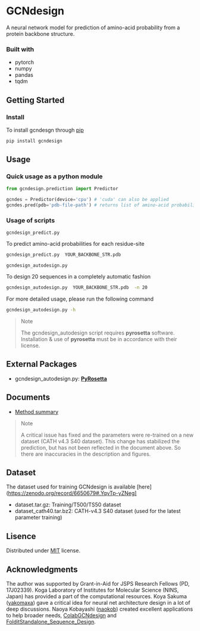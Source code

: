 # GCNdesign

A neural network model for prediction of amino-acid probability from a protein backbone structure.

### Built with
- pytorch
- numpy
- pandas
- tqdm

## Getting Started

### Install
To install gcndesgn through [pip](https://pypi.org/project/gcndesign)
```bash
pip install gcndesign
```

## Usage

### Quick usage as a python module
```python
from gcndesign.prediction import Predictor

gcndes = Predictor(device='cpu') # 'cuda' can also be applied
gcndes.pred(pdb='pdb-file-path') # returns list of amino-acid probabilities
```

### Usage of scripts

```gcndesign_predict.py```

To predict amino-acid probabilities for each residue-site
```bash
gcndesign_predict.py  YOUR_BACKBONE_STR.pdb
```

```gcndesign_autodesign.py```

To design 20 sequences in a completely automatic fashion

```bash
gcndesign_autodesign.py  YOUR_BACKBONE_STR.pdb  -n 20
```

For more detailed usage, please run the following command
```bash
gcndesign_autodesign.py -h
```

> Note
>
> The gcndesign_autodesign script requires **pyrosetta** software.
> Installation & use of **pyrosetta** must be in accordance with their license.

## External Packages
- gcndesign_autodesign.py: [**PyRosetta**](https://www.pyrosetta.org/)

## Documents
- [Method summary](documents/Method_Summary.pdf)
> Note
>
> A critical issue has fixed and the parameters were re-trained on a new dataset (CATH v4.3 S40 dataset).
> This change has stabilized the prediction, but has not been reflected in the document above. So there are inaccuracies in the description and figures.

## Dataset
The dataset used for training GCNdesign is available [here](https://zenodo.org/record/6650679#.YqvTp-yZNeg]
- dataset.tar.gz: Training/T500/TS50 dataset
- dataset_cath40.tar.bz2: CATH-v4.3 S40 dataset (used for the latest parameter training)

## Lisence
Distributed under [MIT](https://choosealicense.com/licenses/mit/) license.

## Acknowledgments
The author was supported by Grant-in-Aid for JSPS Research Fellows (PD, 17J02339).
Koga Laboratory of Institutes for Molecular Science (NINS, Japan) has provided a part of the computational resources.
Koya Sakuma ([yakomaxa](https://github.com/yakomaxa)) gave a critical idea for neural net architecture design in a lot of deep discussions.
Naoya Kobayashi ([naokob](https://github.com/naokob)) created excellent applications to help broader needs,
[ColabGCNdesign](https://github.com/naokob/ColabGCNdesign.git) and [FolditStandalone_Sequence_Design](https://github.com/naokob/FolditStandalone_Sequence_Design.git).
